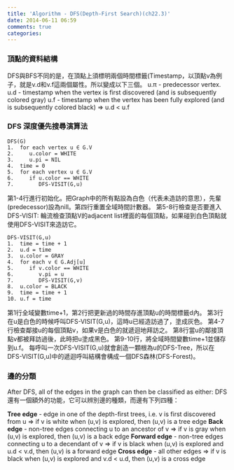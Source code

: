 ```yaml
---
title: 'Algorithm - DFS(Depth-First Search)(ch22.3)'
date: 2014-06-11 06:59
comments: true
categories:
---
```


### 頂點的資料結構
DFS與BFS不同的是，在頂點上須標明兩個時間標籤(Timestamp，以頂點v為例子，就是v.d和v.f這兩個屬性。所以變成以下三個。
u.π - predecessor vertex.
u.d - timestamp when the vertex is first discovered (and is subsequently colored gray)
u.f - timestamp when the vertex has been fully explored (and is subsequently colored black) ⇒ u.d < u.f

### DFS 深度優先搜尋演算法
```
DFS(G)
1.  for each vertex u ∈ G.V
2.     u.color = WHITE
3.     u.pi = NIL
4.  time = 0
5.  for each vertex u ∈ G.V
6.     if u.color == WHITE
7.        DFS-VISIT(G,u)
```
第1-4行進行初始化。把Graph中的所有點設為白色（代表未造訪的意思），先輩(predecessor)設為nill。第四行重置全域時間計數器。
第5-8行檢查是否要進入DFS-VISIT: 輪流檢查頂點V的adjacent list裡面的每個頂點，如果碰到白色頂點就使用DFS-VISIT來造訪它。

```
DFS-VISIT(G,u)
1.  time = time + 1
2.  u.d = time
3.  u.color = GRAY
4.  for each v ∈ G.Adj[u]
5.     if v.color == WHITE
6.        v.pi = u
7.        DFS-VISIT(G,v)
8.  u.color = BLACK
9.  time = time + 1
10. u.f = time
```
第1行全域變數time+1，第2行把更新過的時間存進頂點u的時間標籤d內。
第3行在u是白色的時候呼叫DFS-VISIT(G,u)，這時u已經造訪過了，塗成灰色。
第4-7行檢查鄰接u的每個頂點v，如果v是白色的就遞迴地拜訪之。
第8行當u的鄰接頂點v都被拜訪過後，此時把u塗成黑色。
第9-10行，將全域時間變數time+1並儲存到u.f。
每呼叫一次DFS-VISIT(G,u)就會創造一顆根為u的DFS-Tree，所以在DFS-VISIT(G,u)中的遞迴呼叫結構會構成一個DFS森林(DFS-Forest)。

### 邊的分類
After DFS, all of the edges in the graph can then be classified as either:
DFS還有一個額外的功能，它可以辨別邊的種類，而邊有下列四種：

**Tree edge** - edge in one of the depth-first trees,
i.e. v is first discovered from u ⇒ if v is white when (u,v) is explored, then (u,v) is a tree edge
**Back edge** - non-tree edges connecting u to an ancestor of v
⇒ if v is gray when (u,v) is explored, then (u,v) is a back edge
**Forward edge** - non-tree edges connecting u to a decendant of v
⇒ if v is black when (u,v) is explored and u.d < v.d, then (u,v) is a forward edge
**Cross edge** - all other edges
⇒ if v is black when (u,v) is explored and v.d < u.d, then (u,v) is a cross edge